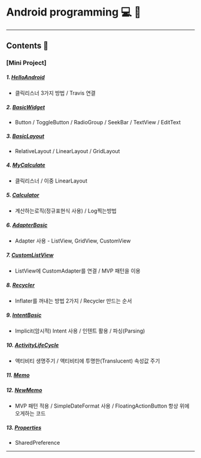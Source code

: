 # Android programming :computer: :memo:
---
## Contents :open_file_folder:



### [Mini Project]
  ##### 1. [HelloAndroid](https://github.com/mdy0501/Study/tree/master/Android/Mini%20Project/HelloAndroid)
  - 클릭리스너 3가지 방법 / Travis 연결

  ##### 2. [BasicWidget](https://github.com/mdy0501/Study/tree/master/Android/Mini%20Project/BasicWidget)
  - Button / ToggleButton / RadioGroup / SeekBar / TextView / EditText

  ##### 3. [BasicLayout](https://github.com/mdy0501/Study/tree/master/Android/Mini%20Project/BasicLayout)
  - RelativeLayout / LinearLayout /  GridLayout

  ##### 4. [MyCalculate](https://github.com/mdy0501/Study/tree/master/Android/Mini%20Project/MyCalculate)
  - 클릭리스너 / 이중 LinearLayout

  ##### 5. [Calculator ](https://github.com/mdy0501/Study/tree/master/Android/Mini%20Project/Calculator)  
  - 계산하는로직(정규표현식 사용) / Log찍는방법

  ##### 6. [AdapterBasic](https://github.com/mdy0501/Study/tree/master/Android/Mini%20Project/AdapterBasic)
  - Adapter 사용 - ListView, GridView, CustomView

  ##### 7. [CustomListView](https://github.com/mdy0501/Study/tree/master/Android/Mini%20Project/CustomListView)
  - ListView에 CustomAdapter를 연결 / MVP 패턴을 이용

  ##### 8. [Recycler ](https://github.com/mdy0501/Study/tree/master/Android/Mini%20Project/Recycler)
  - Inflater를 꺼내는 방법 2가지 / Recycler 만드는 순서

  ##### 9. [IntentBasic](https://github.com/mdy0501/Study/tree/master/Android/Mini%20Project/IntentBasic)
  - Implicit(암시적) Intent 사용 /  인텐트 활용 / 파싱(Parsing)

  ##### 10. [ActivityLifeCycle](https://github.com/mdy0501/Study/tree/master/Android/Mini%20Project/ActivityLifeCycle)
  - 액티비티 생명주기 / 액티비티에 투명한(Translucent) 속성값 주기

  ##### 11. [Memo](https://github.com/mdy0501/Study/tree/master/Android/Mini%20Project/Memo)

  ##### 12. [NewMemo](https://github.com/mdy0501/Study/tree/master/Android/Mini%20Project/NewMemo)
  - MVP 패턴 적용 / SimpleDateFormat 사용 / FloatingActionButton 항상 위에 오게하는 코드

  ##### 13. [Properties](https://github.com/mdy0501/Study/tree/master/Android/Mini%20Project/Properties)
  - SharedPreference

*****
